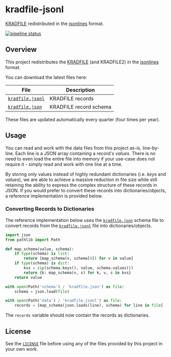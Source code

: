 # kradfile-jsonl

[KRADFILE] redistributed in the [jsonlines] format.

[![pipeline status](https://gitlab.com/x4ku/kradfile-jsonl/badges/main/pipeline.svg)](https://gitlab.com/x4ku/kradfile-jsonl/-/commits/main)

## Overview

This project redistributes the [KRADFILE] (and KRADFILE2) in the [jsonlines]
format.

You can download the latest files here:

| File                 | Description            |
| -------------------- | ---------------------- |
| [`kradfile.jsonl`]   | KRADFILE records       |
| [`kradfile.json`]    | KRADFILE record schema |

These files are updated automatically every quarter (four times per year).

## Usage

You can read and work with the data files from this project as-is, line-by-line.
Each line is a JSON array containing a record's *values*. There is no need to
even load the entire file into memory if your use-case does not require it -
simply read and work with one line at a time.

By storing only values instead of highly redundant dictionaries (i.e. *keys* and
*values*), we are able to achieve a massive reduction in file size while still
retaining the ability to express the complex structure of these records in JSON.
If you would prefer to convert these records into dictionaries/objects, a
reference implementation is provided below.

### Converting Records to Dictionaries

The reference implementation below uses the [`kradfile.json`] schema file to
convert records from the [`kradfile.jsonl`] file into dictionaries/objects.

```py
import json
from pathlib import Path

def map_schema(value, schema):
    if type(schema) is list:
        return [map_schema(v, schema[0]) for v in value]
    if type(schema) is dict:
        kvs = zip(schema.keys(), value, schema.values())
        return {k: map_schema(v, s) for k, v, s in kvs}
    return value

with open(Path('schema') / 'kradfile.json') as file:
    schema = json.load(file)

with open(Path('data') / 'kradfile.jsonl') as file:
    records = [map_schema(json.loads(line), schema) for line in file]
```

The `records` variable should now contain the records as dictionaries.

## License

See the [`LICENSE`] file before using any of the files provided by this project
in your own work.


<!-- links -->

[`LICENSE`]: LICENSE
[`kradfile.json`]: schema/kradfile.json
[`kradfile.jsonl`]: data/kradfile.jsonl

[KRADFILE]: http://www.edrdg.org/krad/kradinf.html
[jsonlines]: https://jsonlines.org/
